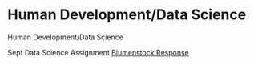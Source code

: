 # Human Development/Data Science

Human Development/Data Science 

Sept Data Science Assignment [Blumenstock Response](blumenstock.html) 

